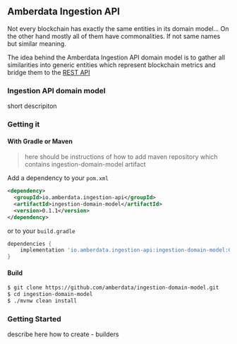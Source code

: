 ## Amberdata Ingestion API

Not every blockchain has exactly the same entities in its domain model... On the other hand mostly all of them have commonalities. If not same names but similar meaning. 

The idea behind the Amberdata Ingestion API domain model is to gather all similarities 
into generic entities which represent blockchain metrics and bridge them to the [REST API](https://blockchains.amberdata.io/api/v1/spec)


### Ingestion API domain model

short descripiton


### Getting it

#### With Gradle or Maven

> here should be instructions of how to add maven repository which contains ingestion-domain-model artifact

Add a dependency to your `pom.xml` 

```xml
<dependency>
  <groupId>io.amberdata.ingestion-api</groupId>
  <artifactId>ingestion-domain-model</artifactId>
  <version>0.1.1</version>
</dependency>

```

or to your `build.gradle`

```groovy
dependencies {
    implementation 'io.amberdata.ingestion-api:ingestion-domain-model:0.1.1'
}
```

#### Build

```sh
$ git clone https://github.com/amberdata/ingestion-domain-model.git
$ cd ingestion-domain-model
$ ./mvnw clean install
```

### Getting Started

describe here how to create - builders
